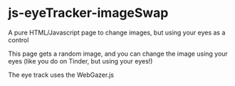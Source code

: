 # js-eyeTracker-imageSwap
A pure HTML/Javascript page to change images, but using your eyes as a control

This page gets a random image, and you can change the image using your eyes (like you do on Tinder, but using your eyes!)

The eye track uses the WebGazer.js
